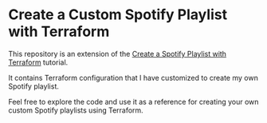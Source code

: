 # Create a Custom Spotify Playlist with Terraform

This repository is an extension of the [Create a Spotify Playlist with Terraform](https://developer.hashicorp.com/terraform/tutorials/community-providers/spotify-playlist) tutorial. 

It contains Terraform configuration that I have customized to create my own Spotify playlist.

Feel free to explore the code and use it as a reference for creating your own custom Spotify playlists using Terraform.